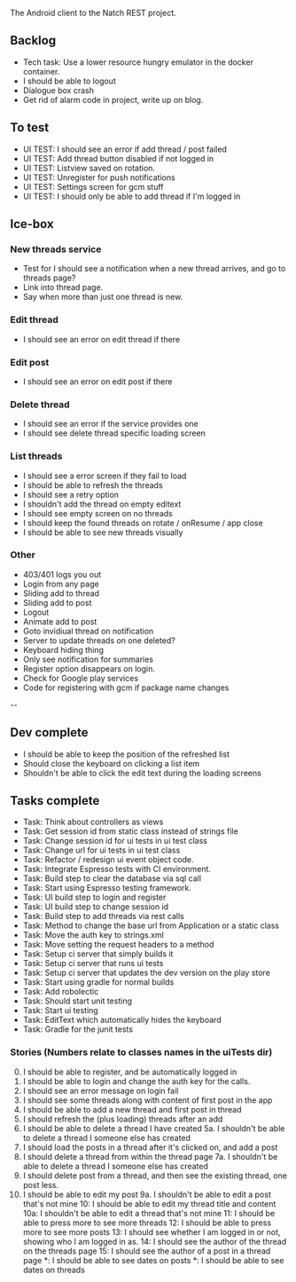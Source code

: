 The Android client to the Natch REST project.

## Backlog  

* Tech task: Use a lower resource hungry emulator in the docker container.
* I should be able to logout
* Dialogue box crash
* Get rid of alarm code in project, write up on blog.

## To test

* UI TEST: I should see an error if add thread / post failed
* UI TEST: Add thread button disabled if not logged in
* UI TEST: Listview saved on rotation.
* UI TEST: Unregister for push notifications
* UI TEST: Settings screen for gcm stuff
* UI TEST: I should only be able to add thread if I'm logged in

## Ice-box

### New threads service
* Test for I should see a notification when a new thread arrives, and go to threads page?
* Link into thread page.
* Say when more than just one thread is new.

### Edit thread 

* I should see an error on edit thread if there

### Edit post 

* I should see an error on edit post if there

### Delete thread 

* I should see an error if the service provides one
* I should see delete thread specific loading screen

### List threads

* I should see a error screen if they fail to load
* I should be able to refresh the threads
* I should see a retry option
* I shouldn't add the thread on empty editext
* I should see empty screen on no threads
* I should keep the found threads on rotate / onResume / app close
* I should be able to see new threads visually

### Other

* 403/401 logs you out
* Login from any page
* Sliding add to thread 
* Sliding add to post
* Logout
* Animate add to post
* Goto invidiual thread on notification
* Server to update threads on one deleted?
* Keyboard hiding thing
* Only see notification for summaries
* Register option disappears on login.
* Check for Google play services
* Code for registering with gcm if package name changes

--

## Dev complete

* I should be able to keep the position of the refreshed list
* Should close the keyboard on clicking a list item
* Shouldn't be able to click the edit text during the loading screens

## Tasks complete

* Task: Think about controllers as views
* Task: Get session id from static class instead of strings file
* Task: Change session id for ui tests in ui test class
* Task: Change url for ui tests in ui test class
* Task: Refactor / redesign ui event object code.
* Task: Integrate Espresso tests with CI environment.
* Task: Build step to clear the database via sql call
* Task: Start using Espresso testing framework.
* Task: UI build step to login and register
* Task: UI build step to change session id
* Task: Build step to add threads via rest calls
* Task: Method to change the base url from Application or a static class
* Task: Move the auth key to strings.xml
* Task: Move setting the request headers to a method
* Task: Setup ci server that simply builds it
* Task: Setup ci server that runs ui tests
* Task: Setup ci server that updates the dev version on the play store
* Task: Start using gradle for normal builds
* Task: Add robolectic
* Task: Should start unit testing
* Task: Start ui testing
* Task: EditText which automatically hides the keyboard
* Task: Gradle for the junit tests

### Stories (Numbers relate to classes names in the uiTests dir)

00.  I should be able to register, and be automatically logged in
0.   I should be able to login and change the auth key for the calls.
0.   I should see an error message on login fail
1.   I should see some threads along with content of first post in the app
3.   I should be able to add a new thread and first post in thread
4.   I should refresh the (plus loading) threads after an add
5.   I should be able to delete a thread I have created 
5a.  I shouldn't be able to delete a thread I someone else has created 
6.   I should load the posts in a thread after it's clicked on, and add a post
7.   I should delete a thread from within the thread page
7a.  I shouldn't be able to delete a thread I someone else has created 
8.   I should delete post from a thread, and then see the existing thread, one post less.
9.   I should be able to edit my post
9a.  I shouldn't be able to edit a post that's not mine
10:  I should be able to edit my thread title and content
10a: I shouldn't be able to edit a thread that's not mine
11:  I should be able to press more to see more threads
12:  I should be able to press more to see more posts 
13:  I should see whether I am logged in or not, showing who I am logged in as.
14:  I should see the author of the thread on the threads page
15:  I should see the author of a post in a thread page
*:   I should be able to see dates on posts
*:   I should be able to see dates on threads
